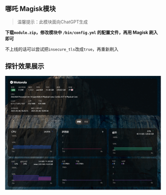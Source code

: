 ## 哪吒 Magisk模块
> 温馨提示：此模块面向ChatGPT生成

**下载`module.zip`，修改模块中 `/bin/config.yml` 的配置文件，再用 Magisk 刷入即可**

不上线的话可以尝试把`insecure_tls`改成`true`，再重新刷入

## 探针效果展示

![效果展示](./effect.jpg)  <!-- 请确保图片在仓库的根目录下 -->
